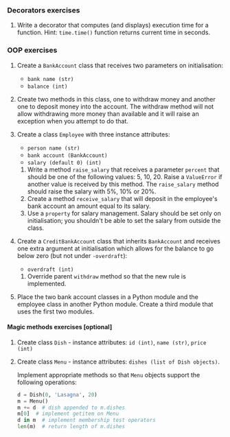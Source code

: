 ### Decorators exercises
1. Write a decorator that computes (and displays) execution time for a function. 
Hint: `time.time()` function returns current time in seconds.

### OOP exercises
1. Create a `BankAccount` class that receives two parameters on initialisation: 
    * `bank name (str)`
    * `balance (int)`
2. Create two methods in this class, one to withdraw money and another one to deposit money into the account. The withdraw method will not allow withdrawing more money than available and it will raise an exception when you attempt to do that.
3. Create a class `Employee` with three instance attributes:
    * `person name (str)`
    * `bank account (BankAccount)`
    * `salary (default 0) (int)`

    1. Write a method `raise_salary` that receives a parameter `percent` that should be one of the following values: 5, 10, 20. Raise a `ValueError` if another value is received by this method.
    The `raise_salary` method should raise the salary with 5%, 10% or 20%.
    1. Create a method `receive_salary` that will deposit in the employee's bank account an amount equal to its salary.
    1. Use a `property` for salary management. Salary should be set only on initialisation; you shouldn't be able to set the salary from outside the class.

1. Create a `CreditBankAccount` class that inherits `BankAccount` and receives one extra argument at initialisation which allows for the balance to go below zero (but not under `-overdraft`): 
    * `overdraft (int)`

    1. Override parent `withdraw` method so that the new rule is implemented.
1. Place the two bank account classes in a Python module and the employee class in another Python module. Create a third module that uses the first two modules.


#### Magic methods exercises [optional]

1. Create class `Dish` - instance attributes: `id (int)`, `name (str)`, `price (int)`
1. Create class `Menu` - instance attributes: `dishes (list of Dish objects)`.

    Implement appropriate methods so that `Menu` objects support the following operations:
    ```python
    d = Dish(0, 'Lasagna', 20)
    m = Menu()
    m += d  # dish appended to m.dishes
    m[0]  # implement getitem on Menu
    d in m  # implement membership test operators
    len(m)  # return length of m.dishes
    ```